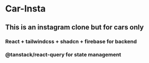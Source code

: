# Car-Insta

## This is an instagram clone but for cars only

### React + tailwindcss + shadcn + firebase for backend

### @tanstack/react-query for state management
